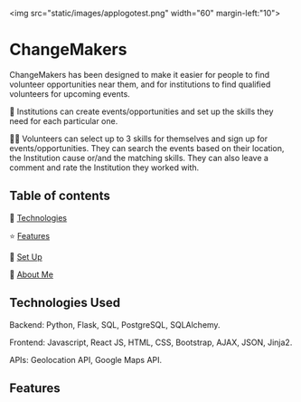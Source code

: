 <img src="static/images/applogotest.png" width="60" margin-left:"10">
# ChangeMakers

ChangeMakers has been designed to make it easier for people to find volunteer opportunities near them, and for institutions to find qualified volunteers for upcoming events.

:office: Institutions can create events/opportunities and set up the skills they need for each particular one. 

:standing_man: Volunteers can select up to 3 skills for themselves and sign up for events/opportunities. They can search the events based on their location, the Institution cause or/and the matching skills. They can also leave a comment and rate the Institution they worked with.

## Table of contents
🤖 [Technologies](#technologies-used)

⭐ [Features](#features)

📖 [Set Up](#set-up)

🌸 [About Me](#about-me)

## Technologies Used
Backend: Python, Flask, SQL, PostgreSQL, SQLAlchemy.

Frontend: Javascript, React JS, HTML, CSS, Bootstrap, AJAX, JSON, Jinja2.

APIs: Geolocation API, Google Maps API.

## Features


